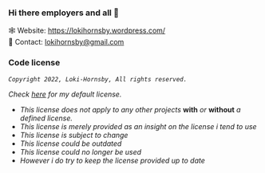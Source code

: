 ### Hi there employers and all 👋

🕸️ Website: https://lokihornsby.wordpress.com/ \
💬 Contact: lokihornsby@gmail.com       

### Code license

*`Copyright 2022, Loki-Hornsby, All rights reserved.`*

*Check [here](https://github.com/Loki-Hornsby/Loki-Hornsby/blob/main/LICENSE) for my default license.*
- *This license does not apply to any other projects* **with** *or* **without** *a defined license.*
- *This license is merely provided as an insight on the license i tend to use*
- *This license is subject to change*
- *This license could be outdated*
- *This license could no longer be used*
- *However i do try to keep the license provided up to date*
